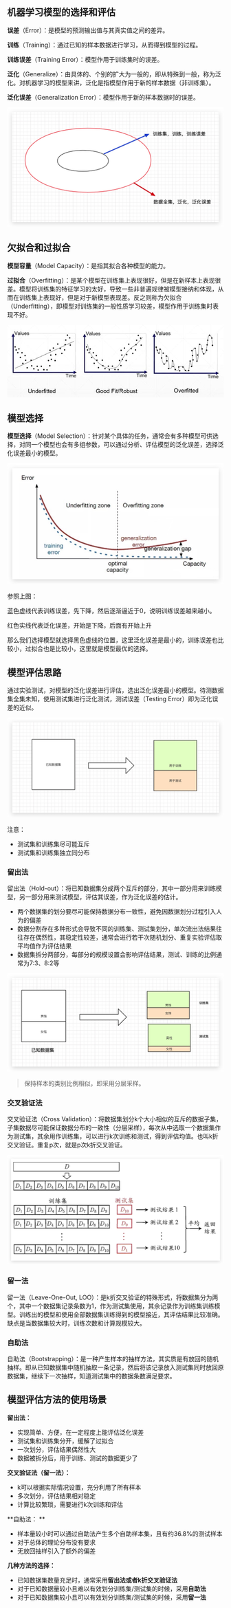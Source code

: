 ## 机器学习模型的选择和评估

**误差**（Error）：是模型的预测输出值与其真实值之间的差异。

**训练**（Training）：通过已知的样本数据进行学习，从而得到模型的过程。

**训练误差**（Training Error）：模型作用于训练集时的误差。

**泛化**（Generalize）：由具体的、个别的扩大为一般的，即从特殊到一般，称为泛化。对机器学习的模型来讲，泛化是指模型作用于新的样本数据（非训练集）。

**泛化误差**（Generalization Error）：模型作用于新的样本数据时的误差。

![Xnip2021-02-28_15-16-08](img/机器学习模型的选择和评估/Xnip2021-02-28_15-16-08.png)



## 欠拟合和过拟合

**模型容量**（Model Capacity）：是指其拟合各种模型的能力。

**过拟合**（Overfitting）：是某个模型在训练集上表现很好，但是在新样本上表现很差。模型将训练集的特征学习的太好，导致一些非普遍规律被模型接纳和体现，从而在训练集上表现好，但是对于新模型表现差。反之则称为欠拟合（Underfitting），即模型对训练集的一般性质学习较差，模型作用于训练集时表现不好。

![u=930714196,2694626340&fm=26&gp=0](img/机器学习模型的选择和评估/u=930714196,2694626340&fm=26&gp=0.png)

## 模型选择

**模型选择**（Model Selection）：针对某个具体的任务，通常会有多种模型可供选择，对同一个模型也会有多组参数，可以通过分析、评估模型的泛化误差，选择泛化误差最小的模型。

![Xnip2021-02-28_15-48-34](img/机器学习模型的选择和评估/Xnip2021-02-28_15-48-34.png)

参照上图：

蓝色虚线代表训练误差，先下降，然后逐渐逼近于0，说明训练误差越来越小。

红色实线代表泛化误差，开始是下降，后面有开始上升

那么我们选择模型就选择黑色虚线的位置，这里泛化误差是最小的，训练误差也比较小，过拟合也是比较小，这里就是模型最优的选择。

## 模型评估思路

通过实验测试，对模型的泛化误差进行评估，选出泛化误差最小的模型。待测数据集全集未知，使用测试集进行泛化测试，测试误差（Testing Error）即为泛化误差的近似。

![Xnip2021-02-28_16-03-38](img/机器学习模型的选择和评估/Xnip2021-02-28_16-03-38.png)

注意：

- 测试集和训练集尽可能互斥
- 测试集和训练集独立同分布

### 留出法

留出法（Hold-out）：将已知数据集分成两个互斥的部分，其中一部分用来训练模型，另一部分用来测试模型，评估其误差，作为泛化误差的估计。

- 两个数据集的划分要尽可能保持数据分布一致性，避免因数据划分过程引入人为的偏差
- 数据分割存在多种形式会导致不同的训练集、测试集划分，单次流出法结果往往存在偶然性，其稳定性较差，通常会进行若干次随机划分、重复实验评估取平均值作为评估结果
- 数据集拆分两部分，每部分的规模设置会影响评估结果，测试、训练的比例通常为7:3、8:2等

![Xnip2021-02-28_16-11-32](img/机器学习模型的选择和评估/Xnip2021-02-28_16-11-32.png)

> 保持样本的类别比例相似，即采用分层采样。

### 交叉验证法

交叉验证法（Cross Validation）：将数据集划分k个大小相似的互斥的数据子集，子集数据尽可能保证数据分布的一致性（分层采样），每次从中选取一个数据集作为测试集，其余用作训练集，可以进行k次训练和测试，得到评估均值。也叫k折交叉验证。重复p次，就是p次k折交叉验证。

![Xnip2021-02-28_16-23-11](img/机器学习模型的选择和评估/Xnip2021-02-28_16-23-11.png)

### 留一法

留一法（Leave-One-Out, LOO）：是k折交叉验证的特殊形式，将数据集分为两个，其中一个数据集记录条数为1，作为测试集使用，其余记录作为训练集训练模型。训练出的模型和使用全部数据集训练得到的模型接近，其评估结果比较准确。缺点是当数据集较大时，训练次数和计算规模较大。

### 自助法

自助法（Bootstrapping）：是一种产生样本的抽样方法，其实质是有放回的随机抽样。即从已知数据集中随机抽取一条记录，然后将该记录放入测试集同时放回原数据集，继续下一次抽样，知道测试集中的数据条数满足要求。

## 模型评估方法的使用场景

**留出法：**

- 实现简单、方便，在一定程度上能评估泛化误差
- 测试集和训练集分开，缓解了过拟合
- 一次划分，评估结果偶然性大
- 数据被拆分后，用于训练、测试的数据更少了

**交叉验证法（留一法）：**

- k可以根据实际情况设置，充分利用了所有样本
- 多次划分，评估结果相对稳定
- 计算比较繁琐，需要进行k次训练和评估

**自助法： **

- 样本量较小时可以通过自助法产生多个自助样本集，且有约36.8%的测试样本
- 对于总体的理论分布没有要求
- 无放回抽样引入了额外的偏差

**几种方法的选择：**

- 已知数据集数量充足时，通常采用**留出法或者k折交叉验证法**
- 对于已知数据量较小且难以有效划分训练集/测试集的时候，采用**自助法**
- 对于已知数据集较小且可以有效划分训练集/测试集的时候，采用**留一法**